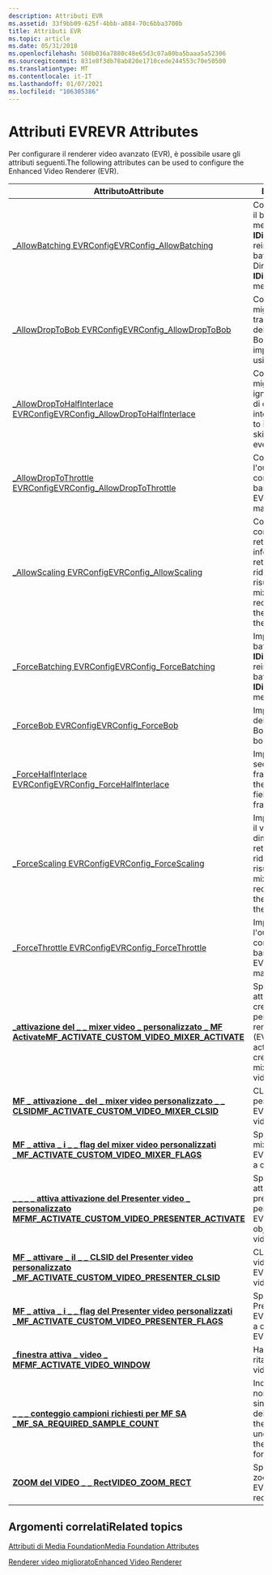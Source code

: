 ```yaml
---
description: Attributi EVR
ms.assetid: 33f9bb09-625f-4bbb-a884-70c6bba3700b
title: Attributi EVR
ms.topic: article
ms.date: 05/31/2018
ms.openlocfilehash: 508b036a7880c48e65d3c07a80ba5baaa5a52306
ms.sourcegitcommit: 831e8f3db78ab820e1710cede244553c70e50500
ms.translationtype: MT
ms.contentlocale: it-IT
ms.lasthandoff: 01/07/2021
ms.locfileid: "106305386"
---
```

# <a name="evr-attributes"></a><span data-ttu-id="567c5-103">Attributi EVR</span><span class="sxs-lookup"><span data-stu-id="567c5-103">EVR Attributes</span></span>

<span data-ttu-id="567c5-104">Per configurare il renderer video avanzato (EVR), è possibile usare gli attributi seguenti.</span><span class="sxs-lookup"><span data-stu-id="567c5-104">The following attributes can be used to configure the Enhanced Video Renderer (EVR).</span></span>



| <span data-ttu-id="567c5-105">Attributo</span><span class="sxs-lookup"><span data-stu-id="567c5-105">Attribute</span></span>                                                                                                         | <span data-ttu-id="567c5-106">Descrizione</span><span class="sxs-lookup"><span data-stu-id="567c5-106">Description</span></span>                                                                                                              |
|-------------------------------------------------------------------------------------------------------------------|--------------------------------------------------------------------------------------------------------------------------|
| [<span data-ttu-id="567c5-107">\_AllowBatching EVRConfig</span><span class="sxs-lookup"><span data-stu-id="567c5-107">EVRConfig\_AllowBatching</span></span>](evrconfig-allowbatching.md)                                                           | <span data-ttu-id="567c5-108">Consente a EVR di eseguire il batch delle chiamate al metodo Microsoft Direct3D **IDirect3DDevice9::P** reinviate.</span><span class="sxs-lookup"><span data-stu-id="567c5-108">Allows the EVR to batch calls to the Microsoft Direct3D **IDirect3DDevice9::Present** method.</span></span>                            |
| [<span data-ttu-id="567c5-109">\_AllowDropToBob EVRConfig</span><span class="sxs-lookup"><span data-stu-id="567c5-109">EVRConfig\_AllowDropToBob</span></span>](evrconfig-allowdroptobob.md)                                                         | <span data-ttu-id="567c5-110">Consente al EVR di migliorare le prestazioni tramite la deinterlacciamento Bob.</span><span class="sxs-lookup"><span data-stu-id="567c5-110">Allows the EVR to improve performance by using bob deinterlacing.</span></span>                                                        |
| [<span data-ttu-id="567c5-111">\_AllowDropToHalfInterlace EVRConfig</span><span class="sxs-lookup"><span data-stu-id="567c5-111">EVRConfig\_AllowDropToHalfInterlace</span></span>](evrconfig-allowdroptohalfinterlace.md)                                     | <span data-ttu-id="567c5-112">Consente al EVR di migliorare le prestazioni ignorando il secondo campo di ogni frame interlacciato.</span><span class="sxs-lookup"><span data-stu-id="567c5-112">Allows the EVR to improve performance by skipping the second field of every interlaced frame.</span></span>                            |
| [<span data-ttu-id="567c5-113">\_AllowDropToThrottle EVRConfig</span><span class="sxs-lookup"><span data-stu-id="567c5-113">EVRConfig\_AllowDropToThrottle</span></span>](evrconfig-allowdroptothrottle.md)                                               | <span data-ttu-id="567c5-114">Consente al EVR di limitare l'output in modo che corrisponda alla larghezza di banda della GPU.</span><span class="sxs-lookup"><span data-stu-id="567c5-114">Allows the EVR to limit its output to match GPU bandwidth.</span></span>                                                               |
| [<span data-ttu-id="567c5-115">\_AllowScaling EVRConfig</span><span class="sxs-lookup"><span data-stu-id="567c5-115">EVRConfig\_AllowScaling</span></span>](evrconfig-allowscaling.md)                                                             | <span data-ttu-id="567c5-116">Consente a EVR di combinare il video in un rettangolo di dimensioni inferiori rispetto al rettangolo di output, quindi ridimensionare il risultato.</span><span class="sxs-lookup"><span data-stu-id="567c5-116">Allows the EVR to mix the video within a rectangle that is smaller than the output rectangle, and then scale the result.</span></span> |
| [<span data-ttu-id="567c5-117">\_ForceBatching EVRConfig</span><span class="sxs-lookup"><span data-stu-id="567c5-117">EVRConfig\_ForceBatching</span></span>](evrconfig-forcebatching.md)                                                           | <span data-ttu-id="567c5-118">Impone a EVR di inviare in batch le chiamate al metodo **IDirect3D9Device::P** reinviate.</span><span class="sxs-lookup"><span data-stu-id="567c5-118">Forces the EVR to batch calls to the **IDirect3D9Device::Present** method.</span></span>                                               |
| [<span data-ttu-id="567c5-119">\_ForceBob EVRConfig</span><span class="sxs-lookup"><span data-stu-id="567c5-119">EVRConfig\_ForceBob</span></span>](evrconfig-forcebob.md)                                                                     | <span data-ttu-id="567c5-120">Impone a EVR di utilizzare il deinterlacciamento Bob.</span><span class="sxs-lookup"><span data-stu-id="567c5-120">Forces the EVR to use bob deinterlacing.</span></span>                                                                                 |
| [<span data-ttu-id="567c5-121">\_ForceHalfInterlace EVRConfig</span><span class="sxs-lookup"><span data-stu-id="567c5-121">EVRConfig\_ForceHalfInterlace</span></span>](evrconfig-forcehalfinterlace.md)                                                 | <span data-ttu-id="567c5-122">Impone a EVR di ignorare il secondo campo di ogni frame interlacciato.</span><span class="sxs-lookup"><span data-stu-id="567c5-122">Forces the EVR to skip the second field of every interlaced frame.</span></span>                                                       |
| [<span data-ttu-id="567c5-123">\_ForceScaling EVRConfig</span><span class="sxs-lookup"><span data-stu-id="567c5-123">EVRConfig\_ForceScaling</span></span>](evrconfig-forcescaling.md)                                                             | <span data-ttu-id="567c5-124">Impone a EVR di combinare il video in un rettangolo di dimensioni minori rispetto al rettangolo di output, quindi ridimensionare il risultato.</span><span class="sxs-lookup"><span data-stu-id="567c5-124">Forces the EVR to mix the video within a rectangle that is smaller than the output rectangle, and then scale the result.</span></span> |
| [<span data-ttu-id="567c5-125">\_ForceThrottle EVRConfig</span><span class="sxs-lookup"><span data-stu-id="567c5-125">EVRConfig\_ForceThrottle</span></span>](evrconfig-forcethrottle.md)                                                           | <span data-ttu-id="567c5-126">Impone a EVR di limitare l'output in modo che corrisponda alla larghezza di banda della GPU.</span><span class="sxs-lookup"><span data-stu-id="567c5-126">Forces the EVR to limit its output to match GPU bandwidth.</span></span>                                                               |
| [<span data-ttu-id="567c5-127">**\_attivazione del \_ \_ mixer video \_ personalizzato \_ MF Activate**</span><span class="sxs-lookup"><span data-stu-id="567c5-127">**MF\_ACTIVATE\_CUSTOM\_VIDEO\_MIXER\_ACTIVATE**</span></span>](mf-activate-custom-video-mixer-activate-attribute.md)         | <span data-ttu-id="567c5-128">Specifica un oggetto attivazione che consente di creare un mixer video personalizzato per il renderer video avanzato (EVR).</span><span class="sxs-lookup"><span data-stu-id="567c5-128">Specifies an activation object that creates a custom video mixer for the enhanced video renderer (EVR).</span></span>                  |
| [<span data-ttu-id="567c5-129">**MF \_ attivazione \_ del \_ mixer video personalizzato \_ \_ CLSID**</span><span class="sxs-lookup"><span data-stu-id="567c5-129">**MF\_ACTIVATE\_CUSTOM\_VIDEO\_MIXER\_CLSID**</span></span>](mf-activate-custom-video-mixer-clsid-attribute.md)               | <span data-ttu-id="567c5-130">CLSID di un mixer video personalizzato per la EVR.</span><span class="sxs-lookup"><span data-stu-id="567c5-130">CLSID of a custom video mixer for the EVR.</span></span>                                                                               |
| [<span data-ttu-id="567c5-131">**MF \_ attiva \_ i \_ \_ flag del mixer video personalizzati \_**</span><span class="sxs-lookup"><span data-stu-id="567c5-131">**MF\_ACTIVATE\_CUSTOM\_VIDEO\_MIXER\_FLAGS**</span></span>](mf-activate-custom-video-mixer-flags-attribute.md)               | <span data-ttu-id="567c5-132">Specifica come creare un mixer personalizzato per EVR.</span><span class="sxs-lookup"><span data-stu-id="567c5-132">Specifies how to create a custom mixer for the EVR.</span></span>                                                                      |
| [<span data-ttu-id="567c5-133">**\_ \_ \_ \_ attiva attivazione del Presenter video \_ personalizzato MF**</span><span class="sxs-lookup"><span data-stu-id="567c5-133">**MF\_ACTIVATE\_CUSTOM\_VIDEO\_PRESENTER\_ACTIVATE**</span></span>](mf-activate-custom-video-presenter-activate-attribute.md) | <span data-ttu-id="567c5-134">Specifica un oggetto attivazione che crea un presentatore video personalizzato per EVR.</span><span class="sxs-lookup"><span data-stu-id="567c5-134">Specifies an activation object that creates a custom video presenter for the EVR.</span></span>                                        |
| [<span data-ttu-id="567c5-135">**MF \_ attivare \_ il \_ \_ CLSID del Presenter video personalizzato \_**</span><span class="sxs-lookup"><span data-stu-id="567c5-135">**MF\_ACTIVATE\_CUSTOM\_VIDEO\_PRESENTER\_CLSID**</span></span>](mf-activate-custom-video-presenter-clsid-attribute.md)       | <span data-ttu-id="567c5-136">CLSID di un presentatore video personalizzato per la EVR.</span><span class="sxs-lookup"><span data-stu-id="567c5-136">CLSID of a custom video presenter for the EVR.</span></span>                                                                           |
| [<span data-ttu-id="567c5-137">**MF \_ attiva \_ i \_ \_ flag del Presenter video personalizzati \_**</span><span class="sxs-lookup"><span data-stu-id="567c5-137">**MF\_ACTIVATE\_CUSTOM\_VIDEO\_PRESENTER\_FLAGS**</span></span>](mf-activate-custom-video-presenter-flags-attribute.md)       | <span data-ttu-id="567c5-138">Specifica come creare un Presenter personalizzato per EVR.</span><span class="sxs-lookup"><span data-stu-id="567c5-138">Specifies how to create a custom presenter for the EVR.</span></span>                                                                  |
| [<span data-ttu-id="567c5-139">**\_finestra attiva \_ video \_ MF**</span><span class="sxs-lookup"><span data-stu-id="567c5-139">**MF\_ACTIVATE\_VIDEO\_WINDOW**</span></span>](mf-activate-video-window-attribute.md)                                         | <span data-ttu-id="567c5-140">Handle per la finestra di ritaglio video.</span><span class="sxs-lookup"><span data-stu-id="567c5-140">Handle to the video clipping window.</span></span>                                                                                     |
| [<span data-ttu-id="567c5-141">**\_ \_ \_ conteggio campioni richiesti per MF SA \_**</span><span class="sxs-lookup"><span data-stu-id="567c5-141">**MF\_SA\_REQUIRED\_SAMPLE\_COUNT**</span></span>](mf-sa-required-sample-count-attribute.md)                                  | <span data-ttu-id="567c5-142">Indica il numero di buffer non compressi richiesti dal sink multimediale EVR per la deinterlacciamento.</span><span class="sxs-lookup"><span data-stu-id="567c5-142">Indicates the number of uncompressed buffers that the EVR media sink requires for deinterlacing.</span></span>                         |
| [<span data-ttu-id="567c5-143">**ZOOM del VIDEO \_ \_ Rect**</span><span class="sxs-lookup"><span data-stu-id="567c5-143">**VIDEO\_ZOOM\_RECT**</span></span>](video-zoom-rect-attribute.md)                                                            | <span data-ttu-id="567c5-144">Specifica il rettangolo di zoom per il mixer EVR.</span><span class="sxs-lookup"><span data-stu-id="567c5-144">Specifies the zoom rectangle for the EVR mixer.</span></span>                                                                          |



 

## <a name="related-topics"></a><span data-ttu-id="567c5-145">Argomenti correlati</span><span class="sxs-lookup"><span data-stu-id="567c5-145">Related topics</span></span>

<dl> <dt>

[<span data-ttu-id="567c5-146">Attributi di Media Foundation</span><span class="sxs-lookup"><span data-stu-id="567c5-146">Media Foundation Attributes</span></span>](media-foundation-attributes.md)
</dt> <dt>

[<span data-ttu-id="567c5-147">Renderer video migliorato</span><span class="sxs-lookup"><span data-stu-id="567c5-147">Enhanced Video Renderer</span></span>](enhanced-video-renderer.md)
</dt> </dl>

 

 



